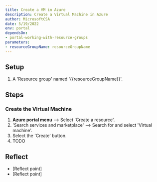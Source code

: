 ```yaml
---
title: Create a VM in Azure
description: Create a Virtual Machine in Azure
author: MicrosoftCSA
date: 5/19/2022
env: portal
dependsOn:
- portal-working-with-resource-groups
parameters:
- resourceGroupName: resourceGroupName
---
```


## Setup

1. A 'Resource group' named '{{resourceGroupName}}'.

## Steps

### Create the Virtual Machine

1. **Azure portal menu** --> Select 'Create a resource'.
2. 'Search services and marketplace' --> Search for and select 'Virtual machine'.
3. Select the 'Create' button.
4. TODO

## Reflect

- [Reflect point]
- [Reflect point]
